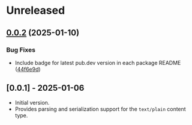 # Unreleased

## [0.0.2](https://github.com/microsoft/kiota-dart/compare/microsoft_kiota_serialization_text-v0.0.1...microsoft_kiota_serialization_text-v0.0.2) (2025-01-10)


### Bug Fixes

* Include badge for latest pub.dev version in each package README ([44f6e9d](https://github.com/microsoft/kiota-dart/commit/44f6e9ddd486b70ca8e18a1a41df85d641f9561c))

## [0.0.1] - 2025-01-06

- Initial version.
- Provides parsing and serialization support for the `text/plain` content type.
